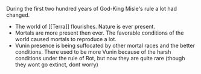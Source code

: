 During the first two hundred years of God-King Misle's rule a lot had changed.

- The world of [[Terra]] flourishes. Nature is ever present.
- Mortals are more present then ever. The favorable conditions of the world caused mortals to reproduce a lot.
- Vunin presence is being suffocated by other mortal races and the better conditions. There used to be more Vunin because of the harsh conditions under the rule of Rot, but now they are quite rare (though they wont go extinct, dont worry)


